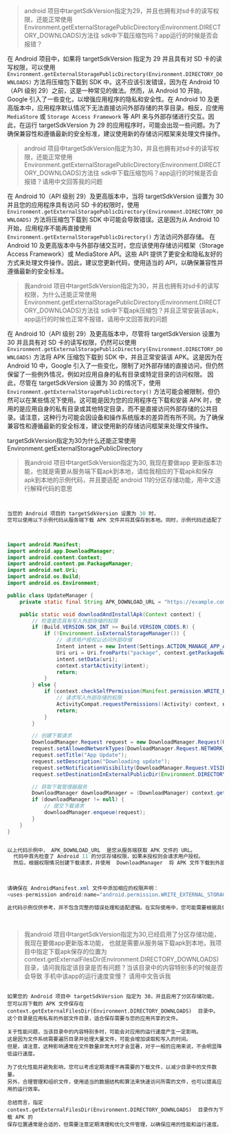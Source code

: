 





> android 项目中targetSdkVersion指定为29，并且也拥有对sd卡的读写权限，还能正常使用 Environment.getExternalStoragePublicDirectory(Environment.DIRECTORY_DOWNLOADS)方法往 sdk中下载压缩包吗？app运行的时候是否会报错？



在 Android 项目中，如果将 targetSdkVersion 指定为 29 并且具有对 SD 卡的读写权限，可以使用  `Environment.getExternalStoragePublicDirectory(Environment.DIRECTORY_DOWNLOADS)`  方法将压缩包下载到 SDK 中。这不应该引发错误，因为在 Android 10（API 级别 29）之前，这是一种常见的做法。然而，从 Android 10 开始，Google 引入了一些变化，以增强应用程序的隐私和安全性。在 Android 10 及更高版本中，应用程序默认情况下无法直接访问外部存储的共享目录。相反，应使用  `MediaStore`  或  `Storage Access Framework`  等 API 来与外部存储进行交互。因此，在运行 targetSdkVersion 为 29 的应用程序时，可能会出现一些问题。为了确保兼容性和遵循最新的安全标准，建议使用新的存储访问框架来处理文件操作。







> android 项目中targetSdkVersion指定为30，并且也拥有对sd卡的读写权限，还能正常使用 Environment.getExternalStoragePublicDirectory(Environment.DIRECTORY_DOWNLOADS)方法往 sdk中下载压缩包吗？app运行的时候是否会报错？请用中文回答我的问题



在 Android 10（API 级别 29）及更高版本中，当将 targetSdkVersion 设置为 30 并且您的应用程序具有访问 SD 卡的权限时，使用  `Environment.getExternalStoragePublicDirectory(Environment.DIRECTORY_DOWNLOADS)`  方法将压缩包下载到 SDK 中可能会导致错误。这是因为从 Android 10 开始，应用程序不能再直接使用  `Environment.getExternalStoragePublicDirectory()`  方法访问外部存储。   在 Android 10 及更高版本中与外部存储交互时，您应该使用存储访问框架（Storage Access Framework）或 MediaStore API。这些 API 提供了更安全和隐私友好的方式来处理文件操作。因此，建议您更新代码，使用适当的 API，以确保兼容性并遵循最新的安全标准。





> 我android 项目中targetSdkVersion指定为30，并且也拥有对sd卡的读写权限，为什么还能正常使用 Environment.getExternalStoragePublicDirectory(Environment.DIRECTORY_DOWNLOADS)方法往 sdk中下载apk压缩包？并且正常安装该apk， app运行的时候也正常不报错，请用中文回答我的问题



在 Android 10（API 级别 29）及更高版本中，尽管将 targetSdkVersion 设置为 30 并且具有对 SD 卡的读写权限，仍然可以使用  `Environment.getExternalStoragePublicDirectory(Environment.DIRECTORY_DOWNLOADS)`  方法将 APK 压缩包下载到 SDK 中，并且正常安装该 APK。这是因为在 Android 10 中，Google 引入了一些变化，限制了对外部存储的直接访问，但仍然保留了一些例外情况，例如对应用自身的私有目录或特定目录的访问权限。   因此，尽管在 targetSdkVersion 设置为 30 的情况下，使用  `Environment.getExternalStoragePublicDirectory()`  方法可能会被限制，但仍然可以在某些情况下使用。这可能是因为您的应用程序在下载和安装 APK 时，使用的是应用自身的私有目录或其他特定目录，而不是直接访问外部存储的公共目录。请注意，这种行为可能会因设备和操作系统版本的差异而有所不同。为了确保兼容性和遵循最新的安全标准，建议使用新的存储访问框架来处理文件操作。





targetSdkVersion指定为30为什么还能正常使用Environment.getExternalStoragePublicDirectory











> 我android 项目中targetSdkVersion指定为30, 我现在要做app 更新版本功能，也就是需要从服务端下载apk到本地，请给我相应的下载apk和保存apk到本地的示例代码，并且要适配 android 11的分区存储功能，用中文逐行解释代码的意思





```java


当您的 Android 项目的 targetSdkVersion 设置为 30 时，
您可以使用以下示例代码从服务端下载 APK 文件并将其保存到本地。同时，示例代码还适配了 Android 11 的分区存储功能。



import android.Manifest;
import android.app.DownloadManager;
import android.content.Context;
import android.content.pm.PackageManager;
import android.net.Uri;
import android.os.Build;
import android.os.Environment;

public class UpdateManager {
    private static final String APK_DOWNLOAD_URL = "https://example.com/your_apk_file.apk";

    public static void downloadAndInstallApk(Context context) {
        // 检查是否具有写入外部存储的权限
        if (Build.VERSION.SDK_INT >= Build.VERSION_CODES.R) {
            if (!Environment.isExternalStorageManager()) {
                // 请求用户授权以访问外部存储
                Intent intent = new Intent(Settings.ACTION_MANAGE_APP_ALL_FILES_ACCESS_PERMISSION);
                Uri uri = Uri.fromParts("package", context.getPackageName(), null);
                intent.setData(uri);
                context.startActivity(intent);
                return;
            }
        } else {
            if (context.checkSelfPermission(Manifest.permission.WRITE_EXTERNAL_STORAGE) != PackageManager.PERMISSION_GRANTED) {
                // 请求写入外部存储的权限
                ActivityCompat.requestPermissions((Activity) context, new String[]{Manifest.permission.WRITE_EXTERNAL_STORAGE}, 0);
                return;
            }
        }

        // 创建下载请求
        DownloadManager.Request request = new DownloadManager.Request(Uri.parse(APK_DOWNLOAD_URL));
        request.setAllowedNetworkTypes(DownloadManager.Request.NETWORK_MOBILE | DownloadManager.Request.NETWORK_WIFI);
        request.setTitle("App Update");
        request.setDescription("Downloading update");
        request.setNotificationVisibility(DownloadManager.Request.VISIBILITY_VISIBLE_NOTIFY_COMPLETED);
        request.setDestinationInExternalPublicDir(Environment.DIRECTORY_DOWNLOADS, "your_apk_file.apk");

        // 获取下载管理器服务
        DownloadManager downloadManager = (DownloadManager) context.getSystemService(Context.DOWNLOAD_SERVICE);
        if (downloadManager != null) {
            // 提交下载请求
            downloadManager.enqueue(request);
        }
    }
}


以上代码示例中， APK_DOWNLOAD_URL  是您从服务端获取 APK 文件的 URL。
  代码中首先检查了 Android 11 的分区存储权限，如果未授权则会请求用户授权。
  然后，根据权限情况创建下载请求，并使用  DownloadManager  将 APK 文件下载到外部存储的 Downloads 目录中。 
  

  
请确保在 AndroidManifest.xml 文件中添加相应的权限声明：
<uses-permission android:name="android.permission.WRITE_EXTERNAL_STORAGE" />    
  
此代码示例仅供参考，并不包含完整的错误处理和适配逻辑。在实际使用中，您可能需要根据具体需求进行相应的修改和完善。
  
  
```













> 我android 项目中targetSdkVersion指定为30,已经启用了分区存储功能，我现在要做app更新版本功能，
> 也就是需要从服务端下载apk到本地，我项目中指定下载apk保存的位置为
> context.getExternalFilesDir(Environment.DIRECTORY_DOWNLOADS)
> 目录，请问我指定该目录是否有问题？当该目录中的内容特别多的时候是否会导致 手机中该app的运行速度变慢？
> 请用中文告诉我



```

如果您的 Android 项目中 targetSdkVersion 指定为 30，并且启用了分区存储功能，
您可以将下载的 APK 文件保存在  context.getExternalFilesDir(Environment.DIRECTORY_DOWNLOADS)  目录中。
这个目录是应用私有的外部文件目录，适合保存需要与您的应用共享的文件。 
 
关于性能问题，当该目录中的内容特别多时，可能会对应用的运行速度产生一定影响。
这是因为文件系统需要遍历目录并处理大量文件，可能会增加读取和写入的时间。
但是，请注意，这种影响通常在文件数量非常大时才会显著，对于一般的应用来说，不会明显降低运行速度。 
 
为了优化性能并避免影响，您可以考虑定期清理不再需要的下载文件，以减少目录中的文件数量。
另外，合理管理和组织文件，使用适当的数据结构和算法来快速访问所需的文件，也可以提高应用的运行效率。 
 
总结而言，指定  context.getExternalFilesDir(Environment.DIRECTORY_DOWNLOADS)  目录作为下载 APK 的
保存位置通常是合适的，但需要注意定期清理和优化文件管理，以确保应用的性能和运行速度。


```





